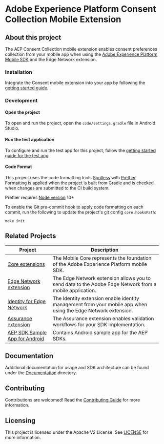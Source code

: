 # Adobe Experience Platform Consent Collection Mobile Extension


## About this project

The AEP Consent Collection mobile extension enables consent preferences collection from your mobile app when using the [Adobe Experience Platform Mobile SDK](https://developer.adobe.com/client-sdks) and the Edge Network extension.

### Installation

Integrate the Consent mobile extension into your app by following the [getting started guide](Documentation/getting-started.md).

### Development

#### Open the project

To open and run the project, open the `code/settings.gradle` file in Android Studio.

#### Run the test application

To configure and run the test app for this project, follow the [getting started guide for the test app](Documentation/getting-started-test-app.md).

#### Code Format

This project uses the code formatting tools [Spotless](https://github.com/diffplug/spotless/tree/main/plugin-gradle) with [Prettier](https://prettier.io/). Formatting is applied when the project is built from Gradle and is checked when changes are submitted to the CI build system.

Prettier requires [Node version](https://nodejs.org/en/download/releases/) 10+

To enable the Git pre-commit hook to apply code formatting on each commit, run the following to update the project's git config `core.hooksPath`:
```
make init
```

## Related Projects

| Project                                                      | Description                                                  |
| ------------------------------------------------------------ | ------------------------------------------------------------ |
| [Core extensions](https://github.com/adobe/aepsdk-core-android)                      | The Mobile Core represents the foundation of the Adobe Experience Platform mobile SDK.               |
| [Edge Network extension](https://github.com/adobe/aepsdk-edge-android)                      | The Edge Network extension allows you to send data to the Adobe Edge Network from a mobile application.               |
| [Identity for Edge Network](https://github.com/adobe/aepsdk-edgeidentity-android) | The Identity extension enable identity management from your mobile app when using the Edge Network extension. |
| [Assurance extension](https://github.com/adobe/aepsdk-assurance-android)                      | The Assurance extension enables validation workflows for your SDK implementation.              |
| [AEP SDK Sample App for Android](https://github.com/adobe/aepsdk-sample-app-android) | Contains Android sample app for the AEP SDKs.                 |

## Documentation

Additional documentation for usage and SDK architecture can be found under the [Documentation](Documentation) directory.

## Contributing

Contributions are welcomed! Read the [Contributing Guide](./.github/CONTRIBUTING.md) for more information.

## Licensing

This project is licensed under the Apache V2 License. See [LICENSE](LICENSE) for more information.
